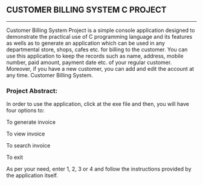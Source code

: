 ## CUSTOMER BILLING SYSTEM C PROJECT ##
---------------------------------------------------------------

Customer Billing System Project is a simple console application designed to demonstrate the practical use of C programming language and its features as wells as to generate an application which can be used in any departmental store, shops, cafes etc. for billing to the customer. You can use this application to keep the records such as name, address, mobile number, paid amount, payment date etc. of your regular customer. Moreover, if you have a new customer, you can add and edit the account at any time. Customer Billing System.

### Project Abstract: ###

In order to use the application, click at the exe file and then, you will have four options to:

To generate invoice

To view invoice

To search invoice

To exit

As per your need, enter 1, 2, 3 or 4 and follow the instructions provided by the application itself.
